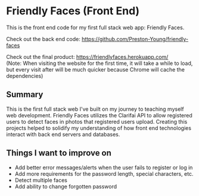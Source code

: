# Friendly Faces (Front End)
This is the front end code for my first full stack web app: Friendly Faces.

Check out the back end code: <a href="https://github.com/Preston-Young/friendly-faces" target="_blank">https://github.com/Preston-Young/friendly-faces</a>

Check out the final product: <a href="https://friendlyfaces.herokuapp.com/" target="_blank">https://friendlyfaces.herokuapp.com/</a> <br />
(Note: When visiting the website for the first time, it will take a while to load, but every visit after will be much quicker because Chrome will cache the dependencies)

## Summary
This is the first full stack web I've built on my journey to teaching myself web development. Friendly Faces utilizes the Clarifai API to allow registered users to detect faces in photos that registered users upload. Creating this projects helped to solidify my understanding of how front end technologies interact with back end servers and databases.

## Things I want to improve on
* Add better error messages/alerts when the user fails to register or log in
* Add more requirements for the password length, special characters, etc.
* Detect multiple faces
* Add ability to change forgotten password
